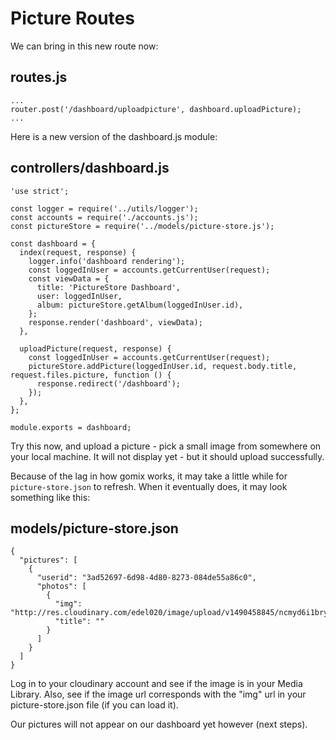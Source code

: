 # Picture Routes

We can bring in this new route now:

## routes.js
~~~
...
router.post('/dashboard/uploadpicture', dashboard.uploadPicture);
...
~~~

Here is a new version of the dashboard.js module:

## controllers/dashboard.js

~~~
'use strict';

const logger = require('../utils/logger');
const accounts = require('./accounts.js');
const pictureStore = require('../models/picture-store.js');

const dashboard = {
  index(request, response) {
    logger.info('dashboard rendering');
    const loggedInUser = accounts.getCurrentUser(request);
    const viewData = {
      title: 'PictureStore Dashboard',
      user: loggedInUser,
      album: pictureStore.getAlbum(loggedInUser.id),
    };
    response.render('dashboard', viewData);
  },

  uploadPicture(request, response) {
    const loggedInUser = accounts.getCurrentUser(request);
    pictureStore.addPicture(loggedInUser.id, request.body.title, request.files.picture, function () {
      response.redirect('/dashboard');
    });
  },
};

module.exports = dashboard;
~~~

Try this now, and upload a picture - pick a small image from somewhere on your local machine. It will not display yet - but it should upload successfully.

Because of the lag in how gomix works, it may take a little while for `picture-store.json` to refresh. When it eventually does, it may look something like this:

## models/picture-store.json

~~~
{
  "pictures": [
    {
      "userid": "3ad52697-6d98-4d80-8273-084de55a86c0",
      "photos": [
        {
          "img": "http://res.cloudinary.com/edel020/image/upload/v1490458845/ncmyd6i1brylui1senk9.png",
          "title": ""
        }
      ]
    }
  ]
}
~~~

Log in to your cloudinary account and see if the image is in your Media Library. Also, see if the image url corresponds with the "img" url in your picture-store.json file (if you can load it).

Our pictures will not appear on our dashboard yet however (next steps).
